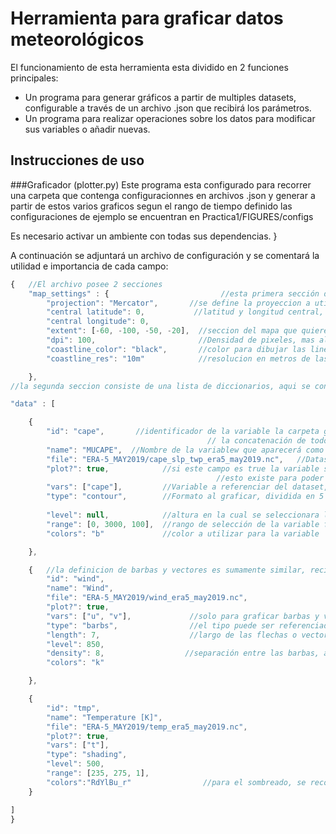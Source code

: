 # Herramienta para graficar datos meteorológicos
El funcionamiento de esta herramienta esta dividido en 2 funciones principales:
- Un programa para generar gráficos a partir de multiples datasets, configurable a través de un archivo .json que recibirá los parámetros.
- Un programa para realizar operaciones sobre los datos para modificar sus variables o añadir nuevas.


## Instrucciones de uso
###Graficador (plotter.py)
Este programa esta configurado para recorrer una carpeta que contenga configuracionnes en archivos .json y generar a partir de estos varios graficos segun el rango de tiempo definido
las configuraciones de ejemplo se encuentran en Practica1/FIGURES/configs

Es necesario activar un ambiente con todas sus dependencias. }

A continuación se adjuntará un archivo de configuración y se comentará la utilidad e importancia de cada campo:

```javascript
{   //El archivo posee 2 secciones
    "map_settings" : {                         //esta primera sección definirá configuraciones generales para el mapa
        "projection": "Mercator",       //se define la proyeccion a utilizar, de momento están implementadas Orthographic, Mercator y PlateCarree
        "central latitude": 0,           //latitud y longitud central, en caso de que alguno no sea necesaria para la proyeccion elegida, dejar en 0
        "central longitude": 0,
        "extent": [-60, -100, -50, -20],  //seccion del mapa que quiere graficarse, formato: []
        "dpi": 100,                       //Densidad de pixeles, mas alta generar un gráfico con mayor resolucián pero considerablemente mas pesado
        "coastline_color": "black",       //color para dibujar las lineas costales
        "coastline_res": "10m"            //resolucion en metros de las costas

    },
//la segunda seccion consiste de una lista de diccionarios, aqui se configura cada una de las variables a graficar

"data" : [ 

    {
        "id": "cape",       //identificador de la variable la carpeta generada para guardar los graficos consistirá de
                                            // la concatenación de todos estos valores separados por _
        "name": "MUCAPE",  //Nombre de la variablew que aparecerá como leyenda en el gráfico 
        "file": "ERA-5_MAY2019/cape_slp_twp_era5_may2019.nc",   //Dataset del cual se tomara la variable a gráficar
        "plot?": true,            //si este campo es true la variable será grafica, de lo contrario no lo será,
                                              //esto existe para poder activar y desactivar variables rapidamente
        "vars": ["cape"],         //Variable a referenciar del dataset, debe coincidir con su nombre en este.
        "type": "contour",        //Formato al graficar, dividida en 5 tipos: contornos, sombreado, barbas, vectores, y estrellas. 
                                                            
        "level": null,            //altura en la cual se seleccionara la variable, si el dataset no contiene alturas,  dejar como null
        "range": [0, 3000, 100],  //rango de selección de la variable formato [begin, end, step]
        "colors": "b"             //color a utilizar para la variable

    },

    {   //la definicion de barbas y vectores es sumamente similar, reciben parámetros idénticos, a excepcion de "type", el  unico campo que las diferencia.
        "id": "wind",
        "name": "Wind",
        "file": "ERA-5_MAY2019/wind_era5_may2019.nc",
        "plot?": true,
        "vars": ["u", "v"],             //solo para graficar barbas y vectores, deben definirse 2 variables en este campo
        "type": "barbs",                //el tipo puede ser referenciado por su nombre en ingles o español
        "length": 7,                    //largo de las flechas o vectores
        "level": 850,                       
        "density": 8,                  //separación entre las barbas, a mas alto el numero, mayoer separación
        "colors": "k"             

    },

    {
        "id": "tmp",
        "name": "Temperature [K]", 
        "file": "ERA-5_MAY2019/temp_era5_may2019.nc",
        "plot?": true,
        "vars": ["t"],
        "type": "shading",
        "level": 500,
        "range": [235, 275, 1],
        "colors":"RdYlBu_r"                //para el sombreado, se recomienda escoger un colormap en vez de un color simple
    }

]
}
```

